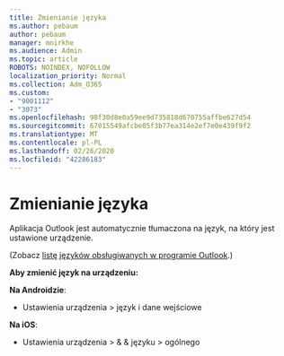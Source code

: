```yaml
---
title: Zmienianie języka
ms.author: pebaum
author: pebaum
manager: mnirkhe
ms.audience: Admin
ms.topic: article
ROBOTS: NOINDEX, NOFOLLOW
localization_priority: Normal
ms.collection: Adm_O365
ms.custom:
- "9001112"
- "3073"
ms.openlocfilehash: 98f30d8e0a59ee9d735818d670755affbe627d54
ms.sourcegitcommit: 67015549afcbe05f3b77ea314e2ef7e0e439f9f2
ms.translationtype: MT
ms.contentlocale: pl-PL
ms.lasthandoff: 02/26/2020
ms.locfileid: "42286183"
---
```

# <a name="change-my-language"></a>Zmienianie języka

Aplikacja Outlook jest automatycznie tłumaczona na język, na który jest ustawione urządzenie. 

(Zobacz [listę języków obsługiwanych w programie Outlook](https://acompli.helpshift.com/a/outlook/?s=general-questions&f=in-which-languages-is-your-app-translated).) 

**Aby zmienić język na urządzeniu:** 

**Na Androidzie**: 

- Ustawienia urządzenia > język i dane wejściowe 

**Na iOS**: 

- Ustawienia urządzenia > & & języku > ogólnego 
